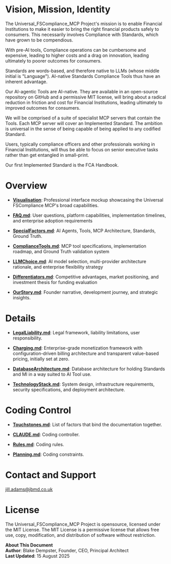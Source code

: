 # Vision, Mission, Identity

The Universal_FSCompliance_MCP Project's mission is to enable Financial Institutions to make it easier to bring the right financial products safely to consumers. This necessarily involves Compliance with Standards, which have grown to be compendious. 

With pre-AI tools, Compliance operations can be cumbersome and expensive, leading to higher costs and a drag on innovation, leading ultimately to poorer outcomes for consumers. 

Standards are words-based, and therefore native to LLMs (whose middle initial is "Language"). AI-native Standards Compliance Tools thus have an inherent advantage.

Our AI-agentic Tools are AI-native. They are available in an open-source repository on GitHub and a permissive MIT license, will bring about a radical reduction in friction and cost for Financial Institutions, leading ultimately to improved outcomes for consumers. 

We will be comprised of a suite of specialist MCP servers that contain the Tools. Each MCP server will cover an Implemented Standard. The ambition is universal in the sense of being capable of being applied to any codified Standard.

Users, typically compliance officers and other professionals working in Financial Institutions, will thus be able to focus on senior executive tasks rather than get entangled in small-print. 

Our first Implemented Standard is the FCA Handbook.

# Overview

- **[Visualisation](https://htmlpreview.github.io/?https://github.com/99blakeD99/Universal_FSCompliance_MCP/blob/main/index.html)**: Professional interface mockup showcasing the Universal FSCompliance MCP's broad capabilities. 

- **[FAQ.md](FAQ.md)**: User questions, platform capabilities, implementation timelines, and enterprise adoption requirements

- **[SpecialFactors.md](SpecialFactors.md)**: AI Agents, Tools, MCP Architecture, Standards, Ground Truth.
  
- **[ComplianceTools.md](ComplianceTools.md)**: MCP tool specifications, implementation roadmap, and Ground Truth validation system

- **[LLMChoice.md](LLMChoice.md)**: AI model selection, multi-provider architecture rationale, and enterprise flexibility strategy

- **[Differentiators.md](Differentiators.md)**: Competitive advantages, market positioning, and investment thesis for funding evaluation

- **[OurStory.md](OurStory.md)**: Founder narrative, development journey, and strategic insights.
 
# Details

- **[LegalLiability.md](LegalLiability.md)**: Legal framework, liability limitations, user responsibility.

- **[Charging.md](Charging.md)**: Enterprise-grade monetization framework with configuration-driven billing architecture and transparent value-based pricing, initially set at zero.

- **[DatabaseArchitecture.md](DatabaseArchitecture.md)**: Database architecture for holding Standards and MI in a way suited to AI Tool use.

- **[TechnologyStack.md](TechnologyStack.md)**: System design, infrastructure requirements, security specifications, and deployment architecture.

# Coding Control

- **[Touchstones.md](Touchstones.md)**: List of factors that bind the documentation together.
  
- **[CLAUDE.md](CLAUDE.md)**: Coding controller.
 
- **[Rules.md](Rules.md)**: Coding rules.

- **[Planning.md](Planning.md)**: Coding constraints.

# Contact and Support

jill.adams@jbmd.co.uk  

# License

The Universal_FSCompliance_MCP Project is opensource, licensed under the MIT License. The MIT License is a permissive license that allows free use, copy, modification, and distribution of software without restriction.

**About This Document**  
**Author**: Blake Dempster, Founder, CEO, Principal Architect  
**Last Updated**: 15 August 2025  
 